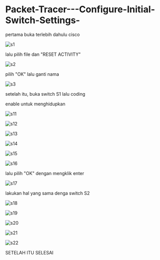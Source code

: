 # Packet-Tracer---Configure-Initial-Switch-Settings-




pertama buka terlebih dahulu cisco





![s1](https://github.com/MayangArinda17/Packet-Tracer---Configure-Initial-Switch-Settings-/assets/150981696/5a79b7b1-7547-49fb-bd8b-b0b9d7a1ae8a)




lalu pilih file dan "RESET ACTIVITY"




![s2](https://github.com/MayangArinda17/Packet-Tracer---Configure-Initial-Switch-Settings-/assets/150981696/89bf0f97-2f53-4332-989f-66803c95e3ae)




pilih "OK" lalu ganti nama 





![s3](https://github.com/MayangArinda17/Packet-Tracer---Configure-Initial-Switch-Settings-/assets/150981696/e4343648-f767-4952-8176-7ca625be2f72)




setelah itu, buka switch S1 lalu coding 





enable untuk menghidupkan 





![s11](https://github.com/MayangArinda17/Packet-Tracer---Configure-Initial-Switch-Settings-/assets/150981696/71d6d15d-4d0b-4209-90ea-71a03802a340)






![s12](https://github.com/MayangArinda17/Packet-Tracer---Configure-Initial-Switch-Settings-/assets/150981696/d8f4a8b4-bb31-45ee-a8c6-584bbfd82a71)





![s13](https://github.com/MayangArinda17/Packet-Tracer---Configure-Initial-Switch-Settings-/assets/150981696/90132537-68a2-4fb7-b210-17a8fd0e6c55)





![s14](https://github.com/MayangArinda17/Packet-Tracer---Configure-Initial-Switch-Settings-/assets/150981696/eeb97645-ff1b-4134-b6a4-ea6c2bc52d6b)





![s15](https://github.com/MayangArinda17/Packet-Tracer---Configure-Initial-Switch-Settings-/assets/150981696/34736ec5-7940-425f-96b9-0ec6b593a545)





![s16](https://github.com/MayangArinda17/Packet-Tracer---Configure-Initial-Switch-Settings-/assets/150981696/47acc285-8711-494f-9d0e-c2b8231d5c8c)








lalu pilih "OK" dengan mengklik enter






![s17](https://github.com/MayangArinda17/Packet-Tracer---Configure-Initial-Switch-Settings-/assets/150981696/aa12d127-ce0e-460b-8a29-5b6a0efdf211)






lakukan hal yang sama denga switch S2 






![s18](https://github.com/MayangArinda17/Packet-Tracer---Configure-Initial-Switch-Settings-/assets/150981696/74b28fe8-85a5-45ee-9ff4-d9babfbe4a0d)





![s19](https://github.com/MayangArinda17/Packet-Tracer---Configure-Initial-Switch-Settings-/assets/150981696/1df56e35-9be1-4710-b40a-cdd6b8731b9f)





![s20](https://github.com/MayangArinda17/Packet-Tracer---Configure-Initial-Switch-Settings-/assets/150981696/de65ef97-caae-4e53-bb38-7eecc97a36c5)





![s21](https://github.com/MayangArinda17/Packet-Tracer---Configure-Initial-Switch-Settings-/assets/150981696/a1f1a928-8e89-4933-8692-a3f17894ecec)





![s22](https://github.com/MayangArinda17/Packet-Tracer---Configure-Initial-Switch-Settings-/assets/150981696/10381cc2-80c3-4126-86b3-02e715d46429)






SETELAH ITU SELESAI















